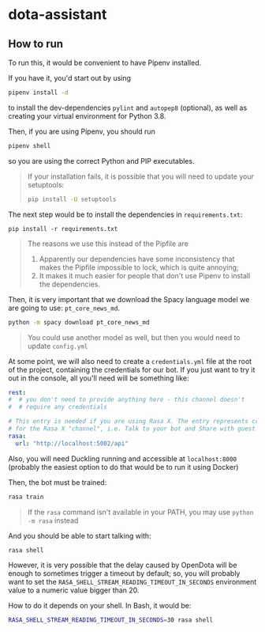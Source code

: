 # dota-assistant

## How to run

To run this, it would be convenient to have Pipenv installed.

If you have it, you'd start out by using

```bash
pipenv install -d
```

to install the dev-dependencies `pylint` and `autopep8` (optional), as well as creating your virtual environment for Python 3.8.

Then, if you are using Pipenv, you should run

```bash
pipenv shell
```

so you are using the correct Python and PIP executables.

> If your installation fails, it is possible that you will need to update your setuptools:
>
> ```bash
> pip install -U setuptools
> ```

The next step would be to install the dependencies in `requirements.txt`:

```
pip install -r requirements.txt
```

> The reasons we use this instead of the Pipfile are
>
> 1. Apparently our dependencies have some inconsistency that makes the Pipfile impossible to lock, which is quite annoying;
> 2. It makes it much easier for people that don't use Pipenv to install the dependencies.

Then, it is very important that we download the Spacy language model we are going to use: `pt_core_news_md`.

```bash
python -m spacy download pt_core_news_md
```

> You could use another model as well, but then you would need to update `config.yml`

At some point, we will also need to create a `credentials.yml` file at the root of the project, containing the credentials for our bot. If you just want to try it out in the console, all you'll need will be something like:

```yaml
rest:
#  # you don't need to provide anything here - this channel doesn't
#  # require any credentials

# This entry is needed if you are using Rasa X. The entry represents credentials
# for the Rasa X "channel", i.e. Talk to your bot and Share with guest testers.
rasa:
  url: "http://localhost:5002/api"
```

Also, you will need Duckling running and accessible at `localhost:8000` (probably the easiest option to do that would be to run it using Docker)

Then, the bot must be trained:

```bash
rasa train
```

> If the `rasa` command isn't available in your PATH, you may use `python -m rasa` instead

And you should be able to start talking with:

```bash
rasa shell
```

However, it is very possible that the delay caused by OpenDota will be enough to sometimes trigger a timeout by default; so, you will probably want to set the `RASA_SHELL_STREAM_READING_TIMEOUT_IN_SECONDS` environment value to a numeric value bigger than 20.

How to do it depends on your shell. In Bash, it would be:

```bash
RASA_SHELL_STREAM_READING_TIMEOUT_IN_SECONDS=30 rasa shell
```
